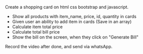 Create a shopping card on html css bootstrap and javascript.
- Show all products with item_name, price, id, quantity in cards
- Given user an ability to add item in cards (Save in an array)
- Calculate item total price
- Calculate total bill price
- Show the bill on the screen, when they click on "Generate Bill"

Record the video after done, and send via whatsApp.
